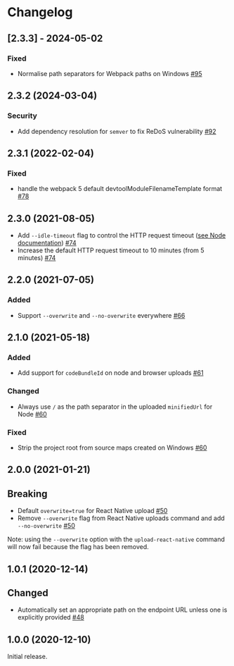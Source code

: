 # Changelog

## [2.3.3] - 2024-05-02

### Fixed

- Normalise path separators for Webpack paths on Windows [#95](https://github.com/bugsnag/bugsnag-source-maps/pull/95)

## 2.3.2 (2024-03-04)

### Security

- Add dependency resolution for `semver` to fix ReDoS vulnerability [#92](https://github.com/bugsnag/bugsnag-source-maps/pull/92)

## 2.3.1 (2022-02-04)

### Fixed

- handle the webpack 5 default devtoolModuleFilenameTemplate format [#78](https://github.com/bugsnag/bugsnag-source-maps/pull/78)

## 2.3.0 (2021-08-05)

- Add `--idle-timeout` flag to control the HTTP request timeout ([see Node documentation](https://nodejs.org/api/http.html#http_request_settimeout_timeout_callback)) [#74](https://github.com/bugsnag/bugsnag-source-maps/pull/74)
- Increase the default HTTP request timeout to 10 minutes (from 5 minutes) [#74](https://github.com/bugsnag/bugsnag-source-maps/pull/74)

## 2.2.0 (2021-07-05)

### Added

- Support `--overwrite` and `--no-overwrite` everywhere [#66](https://github.com/bugsnag/bugsnag-source-maps/pull/66)

## 2.1.0 (2021-05-18)

### Added

- Add support for `codeBundleId` on node and browser uploads [#61](https://github.com/bugsnag/bugsnag-source-maps/pull/61)

### Changed

- Always use `/` as the path separator in the uploaded `minifiedUrl` for Node [#60](https://github.com/bugsnag/bugsnag-source-maps/pull/60)

### Fixed

- Strip the project root from source maps created on Windows [#60](https://github.com/bugsnag/bugsnag-source-maps/pull/60)

## 2.0.0 (2021-01-21)

## Breaking

- Default `overwrite=true` for React Native upload [#50](https://github.com/bugsnag/bugsnag-source-maps/pull/50)
- Remove `--overwrite` flag from React Native uploads command and add `--no-overwrite` [#50](https://github.com/bugsnag/bugsnag-source-maps/pull/50)

Note: using the `--overwrite` option with the `upload-react-native` command will now fail because the flag has been removed.

## 1.0.1 (2020-12-14)

## Changed

- Automatically set an appropriate path on the endpoint URL unless one is explicitly provided [#48](https://github.com/bugsnag/bugsnag-source-maps/pull/48)

## 1.0.0 (2020-12-10)

Initial release.
